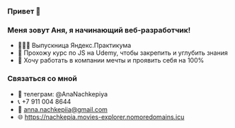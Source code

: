 ### Привет 👋

### Меня зовут Аня, я начинающий веб-разработчик!

- 👩🏼‍🎓 Выпускница Яндекс.Практикума
- 🌱 Прохожу курс по JS на Udemy, чтобы закрепить и углубить знания
- 👯 Хочу работать в компании мечты и проявить себя на 100%

### Связаться со мной
- :iphone: телеграм: @AnaNachkepiya
- :telephone_receiver: +7 911 004 8644
- :email: anna.nachkepiia@gmail.com
- :globe_with_meridians: https://nachkepia.movies-explorer.nomoredomains.icu


<!--
- 🔭 I’m currently working on ...
- 🌱 I’m currently learning ...
- 👯 I’m looking to collaborate on ...
- 🤔 I’m looking for help with ...
- 💬 Ask me about ...
- 📫 How to reach me: ...
- 😄 Pronouns: ...
- ⚡ Fun fact: ...
-->
